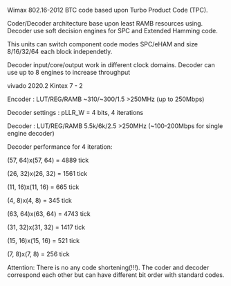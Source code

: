 Wimax 802.16-2012 BTC code based upon Turbo Product Code (TPC).

Coder/Decoder architecture base upon least RAMB resources using. Decoder use soft decision engines for SPC and Extended Hamming code. 

This units can switch component code modes SPC/eHAM and size 8/16/32/64 each block independetly. 

Decoder input/core/output work in different clock domains. Decoder can use up to 8 engines to increase throughput

vivado 2020.2 Kintex 7 - 2 

Encoder 	: LUT/REG/RAMB 	~310/~300/1.5	>250MHz (up to 250Mbps)

Decoder settings : pLLR_W = 4 bits, 4 iterations

Decoder 	: LUT/REG/RAMB 	5.5k/6k/2.5	>250MHz (~100-200Mbps for single engine decoder)

Decoder performance for 4 iteration: 

(57, 64)x(57, 64) = 4889 tick

(26, 32)x(26, 32) = 1561 tick

(11, 16)x(11, 16) = 665 tick 

(4, 8)x(4, 8)     = 345 tick 

(63, 64)x(63, 64) = 4743 tick 

(31, 32)x(31, 32) = 1417 tick 

(15, 16)x(15, 16) = 521 tick 

(7, 8)x(7, 8)     = 256 tick 

Attention: There is no any code shortening(!!!). The coder and decoder correspond each other but can have different bit order with standard codes.  
